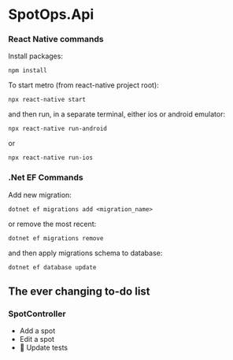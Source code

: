 # SpotOps.Api



### React Native commands

Install packages:

    npm install

To start metro (from react-native project root):

    npx react-native start

and then run, in a separate terminal, either ios or android emulator:

    npx react-native run-android
    
or

    npx react-native run-ios

### .Net EF Commands

Add new migration:

    dotnet ef migrations add <migration_name>

or remove the most recent:

    dotnet ef migrations remove

and then apply migrations schema to database:

    dotnet ef database update
    
    
## The ever changing to-do list


### SpotController

 - Add a spot
 - Edit a spot
 - 🎨 Update tests 
